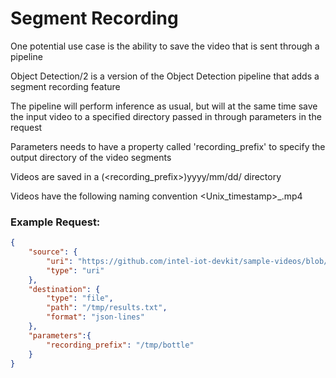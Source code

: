 # Segment Recording
One potential use case is the ability to save the video that is sent through a pipeline

Object Detection/2 is a version of the Object Detection pipeline that adds a segment recording feature

The pipeline will perform inference as usual, but will at the same time save the input video to a specified directory passed in through parameters in the request

Parameters needs to have a property called 'recording_prefix' to specify the output directory of the video segments

Videos are saved in a (<recording_prefix>)yyyy/mm/dd/ directory

Videos have the following naming convention
<Unix_timestamp>_<PTS>.mp4

### Example Request:
```json
{
	"source": {
		"uri": "https://github.com/intel-iot-devkit/sample-videos/blob/master/bottle-detection.mp4?raw=true",
		"type": "uri"
	},
	"destination": {
		"type": "file",
		"path": "/tmp/results.txt",
		"format": "json-lines"
	},
	"parameters":{
		"recording_prefix": "/tmp/bottle"
	}
}
```
